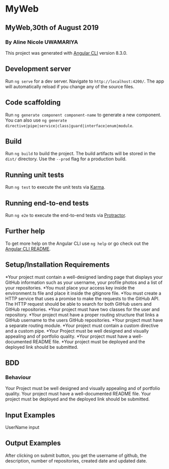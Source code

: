 # MyWeb
## MyWeb,30th of August 2019
### By Aline Nicole UWAMARIYA

This project was generated with [Angular CLI](https://github.com/angular/angular-cli) version 8.3.0.

## Development server

Run `ng serve` for a dev server. Navigate to `http://localhost:4200/`. The app will automatically reload if you change any of the source files.

## Code scaffolding

Run `ng generate component component-name` to generate a new component. You can also use `ng generate directive|pipe|service|class|guard|interface|enum|module`.

## Build

Run `ng build` to build the project. The build artifacts will be stored in the `dist/` directory. Use the `--prod` flag for a production build.

## Running unit tests

Run `ng test` to execute the unit tests via [Karma](https://karma-runner.github.io).

## Running end-to-end tests

Run `ng e2e` to execute the end-to-end tests via [Protractor](http://www.protractortest.org/).

## Further help

To get more help on the Angular CLI use `ng help` or go check out the [Angular CLI README](https://github.com/angular/angular-cli/blob/master/README.md).

## Setup/Installation Requirements
*Your project must contain a well-designed landing page that displays your GitHub information such as your username, your profile photos and a list of your repositories.
*You must place your access key inside the environment.ts file and place it inside the gitignore file.
*You must create a HTTP service that uses a promise to make the requests to the GitHub API.
The HTTP request should be able to search for both GitHub users and GitHub repositories.
*Your project must have two classes for the user and repository.
*Your project must have a proper routing structure that links a GitHub username to the users GitHub repositories.
*Your project must have a separate routing module.
*Your project must contain a custom directive and a custom pipe.
*Your Project must be well designed and visually appealing and of portfolio quality.
*Your project must have a well-documented README file.
*Your project must be deployed and the deployed link should be submitted.

## BDD
### Behaviour
Your Project must be well designed and visually appealing and of portfolio quality.
Your project must have a well-documented README file.
Your project must be deployed and the deployed link should be submitted.
## Input Examples
UserName input
## Output Examples
After clicking on submit button, you get the username of github, the description, number of repositories, created date and updated date.

